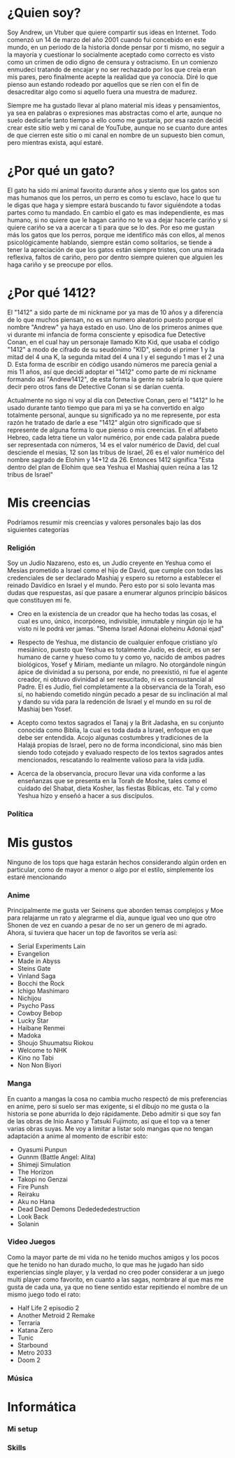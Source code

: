 # ¿Quien soy?

Soy Andrew, un Vtuber que quiere compartir sus ideas en Internet. Todo comenzó
un 14 de marzo del año 2001 cuando fui concebido en este mundo, en un periodo de
la historia donde pensar por ti mismo, no seguir a la mayoría y cuestionar lo
socialmente aceptado como correcto es visto como un crimen de odio digno de
censura y ostracismo. En un comienzo enmudecí tratando de encajar y no ser
rechazado por los que creía eran mis pares, pero finalmente acepte la realidad
que ya conocía. Diré lo que pienso aun estando rodeado por aquellos que se ríen
con el fin de desacreditar algo como si aquello fuera una muestra de madurez.

Siempre me ha gustado llevar al plano material mis ideas y pensamientos, ya sea
en palabras o expresiones mas abstractas como el arte, aunque no suelo dedicarle
tanto tiempo a ello como me gustaría, por esa razón decidí crear este sitio web
y mi canal de YouTube, aunque no se cuanto dure antes de que cierren este sitio
o mi canal en nombre de un supuesto bien comun, pero mientras exista, aquí
estaré.

# ¿Por qué un gato?

El gato ha sido mi animal favorito durante años y siento que los gatos son mas
humanos que los perros, un perro es como tu esclavo, hace lo que tu le digas que
haga y siempre estará buscando tu favor siguiéndote a todas partes como tu
mandado. En cambio el gato es mas independiente, es mas humano, si no quiere que
le hagan cariño no te va a dejar hacerle cariño y si quiere cariño se va a
acercar a ti para que se lo des. Por eso me gustan más los gatos que los perros,
porque me identifico más con ellos, al menos psicológicamente hablando, siempre
están como solitarios, se tiende a tener la apreciación de que los gatos están
siempre tristes, con una mirada reflexiva, faltos de cariño, pero por dentro
siempre quieren que alguien les haga cariño y se preocupe por ellos.

# ¿Por qué 1412?

El "1412" a sido parte de mi nickname por ya mas de 10 años y a diferencia de lo
que muchos piensan, no es un numero aleatorio puesto porque el nombre "Andrew"
ya haya estado en uso. Uno de los primeros animes que vi durante mi infancia de
forma consciente y episodica fue Detective Conan, en el cual hay un personaje
llamado Kito Kid, que usaba el código "1412" a modo de cifrado de su
seudónimo "KID", siendo el primer 1 y la mitad del 4 una K, la segunda mitad del
4 una I y el segundo 1 mas el 2 una D. Esta forma de escribir en código usando
números me parecía genial a mis 11 años, así que decidí adoptar el "1412" como
parte de mi nickname formando así "Andrew1412", de esta forma la gente no sabría
lo que quiere decir pero otros fans de Detective Conan si se darían cuenta.

Actualmente no sigo ni voy al día con Detective Conan, pero el "1412" lo he
usado durante tanto tiempo que para mi ya se ha convertido en algo totalmente
personal, aunque su significado ya no me represente, por esta razón he tratado
de darle a ese "1412" algún otro significado que si represente de alguna forma
lo que pienso o mis creencias. En el alfabeto Hebreo, cada letra tiene un valor
numérico, por ende cada palabra puede ser representada con números, 14 es el
valor numérico de David, del cual desciende el mesías, 12 son las tribus de
Israel, 26 es el valor numérico del nombre sagrado de Elohim y 14+12 da 26.
Entonces 1412 significa "Esta dentro del plan de Elohim que sea Yeshua el
Mashiaj quien reúna a las 12 tribus de Israel"

# Mis creencias

Podríamos resumir mis creencias y valores personales bajo las dos siguientes
categorías

### Religión

Soy un Judío Nazareno, esto es, un Judío creyente en Yeshua como el Mesías
prometido a Israel como el hijo de David, que cumple con todas las credenciales
de ser declarado Mashiaj y espero su retorno a establecer el reinado Davídico en
Israel y el mundo. Pero esto por si solo levanta mas dudas que respuestas, así
que pasare a enumerar algunos principio básicos que constituyen mi fe.

- Creo en la existencia de un creador que ha hecho todas las cosas, el cual es
  uno, único, incorpóreo, indivisible, inmutable y ningún ojo le ha visto ni le
  podrá ver jamas. "Shema Israel Adonai eloheinu Adonai ejad"

- Respecto de Yeshua, me distancio de cualquier enfoque cristiano y/o mesiánico,
  puesto que Yeshua es totalmente Judío, es decir, es un ser humano de carne y
  hueso como tu y como yo, nacido de ambos padres biológicos, Yosef y Miriam,
  mediante un milagro. No otorgándole ningún ápice de divinidad a su persona,
  por ende, no preexistió, ni fue el agente creador, ni obtuvo divinidad al ser
  resucitado, ni es consustancial al Padre. El es Judío, fiel completamente a la
  observancia de la Torah, eso sí, no habiendo cometido ningún pecado a pesar de
  su inclinación al mal y dando su vida para la redención de Israel y el mundo
  en su rol de Mashiaj ben Yosef.

- Acepto como textos sagrados el Tanaj y la Brit Jadasha, en su conjunto
  conocida como Biblia, la cual es toda dada a Israel, enfoque en que debe ser
  entendida. Acojo algunas costumbres y tradiciones de la Halajá propias de
  Israel, pero no de forma incondicional, sino más bien siendo todo cotejado y
  evaluado respecto de los textos sagrados antes mencionados, rescatando lo
  realmente valioso para la vida judía.

- Acerca de la observancia, procuro llevar una vida conforme a las enseñanzas
  que se presenta en la Torah de Moshe, tales como el cuidado del Shabat, dieta
  Kosher, las fiestas Bíblicas, etc. Tal y como Yeshua hizo y enseñó a hacer a
  sus discípulos.

### Política

# Mis gustos

Ninguno de los tops que haga estarán hechos considerando algún orden en
particular, como de mayor a menor o algo por el estilo, simplemente los estaré
mencionando

### Anime

Principalmente me gusta ver Seinens que aborden temas complejos y Moe para
relajarme un rato y alegrarme el día, aunque igual veo uno que otro Shonen de
vez en cuando a pesar de no ser un genero de mi agrado. Ahora, si tuviera que
hacer un top de favoritos se vería así:

- Serial Experiments Lain
- Evangelion
- Made in Abyss
- Steins Gate
- Vinland Saga
- Bocchi the Rock
- Ichigo Mashimaro
- Nichijou
- Psycho Pass
- Cowboy Bebop
- Lucky Star
- Haibane Renmei
- Madoka
- Shoujo Shuumatsu Riokou
- Welcome to NHK
- Kino no Tabi
- Non Non Biyori

### Manga

En cuanto a mangas la cosa no cambia mucho respectó de mis preferencias en
anime, pero si suelo ser mas exigente, si el dibujo no me gusta o la historia se
pone aburrida lo dejo rápidamente. Debo admitir si que soy fan de las obras de
Inio Asano y Tatsuki Fujimoto, así que el top va a tener varias obras suyas. Me
voy a limitar a listar solo mangas que no tengan adaptación a anime al momento
de escribir esto:

- Oyasumi Punpun
- Gunnm (Battle Angel: Alita)
- Shimeji Simulation
- The Horizon
- Takopi no Genzai
- Fire Punsh
- Reiraku
- Aku no Hana
- Dead Dead Demons Dededededestruction
- Look Back
- Solanin

### Video Juegos

Como la mayor parte de mi vida no he tenido muchos amigos y los pocos que he
tenido no han durado mucho, lo que mas he jugado han sido experiencias single
player, y la verdad no creo poder considerar a un juego multi player como
favorito, en cuanto a las sagas, nombrare al que mas me gusta de cada una, ya
que no tiene sentido estar repitiendo el nombre de un mismo juego todo el rato:

- Half Life 2 episodio 2
- Another Metroid 2 Remake
- Terraria
- Katana Zero
- Tunic
- Starbound
- Metro 2033
- Doom 2

### Música

# Informática

### Mi setup

### Skills
